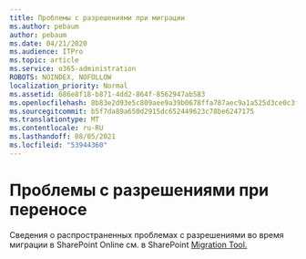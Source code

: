 ```yaml
---
title: Проблемы с разрешениями при миграции
ms.author: pebaum
author: pebaum
ms.date: 04/21/2020
ms.audience: ITPro
ms.topic: article
ms.service: o365-administration
ROBOTS: NOINDEX, NOFOLLOW
localization_priority: Normal
ms.assetid: 686e8f18-b871-4dd2-864f-8562947ab583
ms.openlocfilehash: 8b83e2d93e5c809aee9a39b0678ffa787aec9a1a525d3ce0c3fbf4b17634a9da
ms.sourcegitcommit: b5f7da89a650d2915dc652449623c78be6247175
ms.translationtype: MT
ms.contentlocale: ru-RU
ms.lasthandoff: 08/05/2021
ms.locfileid: "53944360"
---
```

# <a name="permissions-issues-while-migrating"></a>Проблемы с разрешениями при переносе

Сведения о распространенных проблемах с разрешениями во время миграции в SharePoint Online см. в SharePoint [Migration Tool.](https://go.microsoft.com/fwlink/?linkid=2019753)
  

